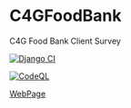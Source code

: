 # C4GFoodBank
C4G Food Bank Client Survey

[![Django CI](https://github.com/prateek05/C4GFoodBank/actions/workflows/django.yml/badge.svg)](https://github.com/prateek05/C4GFoodBank/actions/workflows/django.yml)

[![CodeQL](https://github.com/prateek05/C4GFoodBank/actions/workflows/codeql-analysis.yml/badge.svg)](https://github.com/prateek05/C4GFoodBank/actions/workflows/codeql-analysis.yml)

[WebPage](https://prateek05.github.io/C4GFoodBank/)
